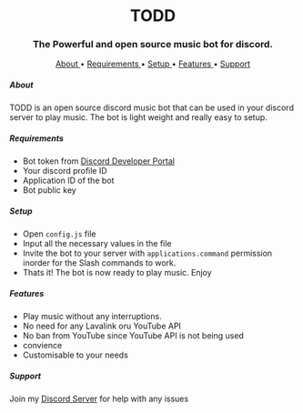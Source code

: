 <h1 align = center> TODD </h1>
<h3 align = center> The Powerful and open source music bot for discord.</h3>

<p align = center> 
<a href = "#about"> About </a>
•
<a href="#requirements">Requirements </a>
•
<a href = "#setup"> Setup </a>
•
<a href = "#features"> Features </a>
•
<a href = "#support"> Support </a>

</p>

##### About
TODD is an open source discord music bot that can be used in your discord server to play music. The bot is light weight and really easy to setup.
 

##### Requirements

- Bot token from [Discord Developer Portal](https://discord.com/developers/applications)
- Your discord profile ID
- Application ID of the bot
- Bot public key

##### Setup

- Open `config.js` file
- Input all the necessary values in the file
- Invite the bot to your server with `applications.command` permission inorder for the Slash commands to work.
- Thats it! The bot is now ready to play music. Enjoy

##### Features
- Play music without any interruptions.
- No need for any Lavalink oru YouTube API
- No ban from YouTube since YouTube API is not being used
- convience
- Customisable to your needs

##### Support
Join my [Discord Server](https://discord.gg/DdqsxbxCEC) for help with any issues
